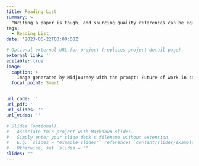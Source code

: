 ```yaml
---
title: Reading List 
summary: >
  "Writing a paper is tough, and sourcing quality references can be equally challenging. However, I'm dedicated to compiling and organizing the literature I find useful, delightful, and even mind-blowing. Let me know if there is any research paper you found worth-reading, or submit a pull request"
tags:
  - Reading List
date: '2023-06-22T00:00:00Z'

# Optional external URL for project (replaces project detail page).
external_link: ''
editable: true
image:
  caption: >
    Image generated by Midjourney with the prompt: Future of work in software development; ultra detailed, mucha style
  focal_point: Smart


url_code: ''
url_pdf: ''
url_slides: ''
url_video: ''

# Slides (optional).
#   Associate this project with Markdown slides.
#   Simply enter your slide deck's filename without extension.
#   E.g. `slides = "example-slides"` references `content/slides/example-slides.md`.
#   Otherwise, set `slides = ""`.
slides: ""
---
```


